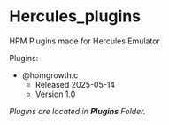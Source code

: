 # Hercules_plugins
HPM Plugins made for Hercules Emulator

Plugins:
- @homgrowth.c
    - Released 2025-05-14
    - Version 1.0


_Plugins are located in **Plugins** Folder._
